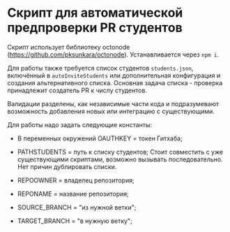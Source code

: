 # Скрипт для автоматической предпроверки PR студентов

Скрипт использует библиотеку octonode (https://github.com/pksunkara/octonode). 
Устанавливается через `npm i`.

Для работы также требуется список студентов `students.json`, включённый в `autoInviteStudents` или дополнительная конфигурация и создания альтернативного списка. Основная задача списка - проверка принадлежит создатель PR к числу студентов.

Валидации разделены, как независимые части кода и подразумевают возможность добавления новых или интеграцию с существующими.

Для работы надо задать следующие константы:
* В переменных окружений OAUTHKEY = токен Гитхаба;
* PATHSTUDENTS = путь к списку студентов; Стоит совместить с уже существующими скриптами, возможно вызывать последовательно. Нет причин дублировать списки.
* REPOOWNER = владелец репозитория;
* REPONAME = название репозитория;


* SOURCE_BRANCH = "из нужной ветки";
* TARGET_BRANCH = "в нужную ветку";
